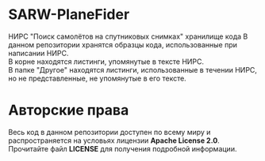 # SARW-PlaneFider
НИРС "Поиск самолётов на спутниковых снимках" хранилище кода
В данном репозитории хранятся образцы кода, использованные при написании НИРС.  
В корне находятся листинги, упомянутые в тексте НИРС.  
В папке "Другое" находятся листинги, использованные в течении НИРС, но не представленные, не упомянутые в его тексте.  
# Авторские права
Весь код в данном репозитории доступен по всему миру и распространяется на условьях лицензии **Apache License 2.0**. Прочитайте файл **LICENSE** для получения подробной информации.
